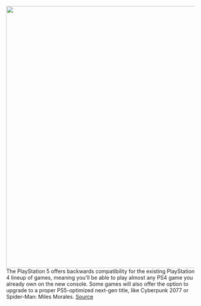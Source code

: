 <img src='https://cdn.vox-cdn.com/thumbor/cYc9wRFUEOXSaMxARuCdosdAqJc=/0x0:2672x1390/1200x800/filters:focal(1123x482:1549x908)/cdn.vox-cdn.com/uploads/chorus_image/image/67608630/Screen_Shot_2020_10_09_at_12.36.02_PM.0.png' width='700px' /><br/>
The PlayStation 5 offers backwards compatibility for the existing PlayStation 4 lineup of games, meaning you'll be able to play almost any PS4 game you already own on the new console. Some games will also offer the option to upgrade to a proper PS5-optimized next-gen title, like Cyberpunk 2077 or Spider-Man: Miles Morales.
<a href='https://www.theverge.com/21509390/playstation-5-ps4-games-backwards-compatible-how-to-play'> Source <a/>